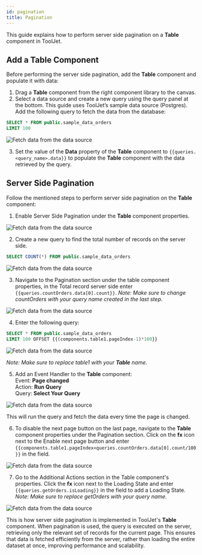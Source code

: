 ```yaml
---
id: pagination
title: Pagination
---
```


This guide explains how to perform server side pagination on a **Table** component in ToolJet.

<div style={{paddingTop:'24px'}}>

## Add a Table Component

Before performing the server side pagination, add the **Table** component and populate it with data:

1. Drag a **Table** component from the right component library to the canvas.
2. Select a data source and create a new query using the query panel at the bottom. This guide uses ToolJet’s sample data source (Postgres). Add the following query to fetch the data from the database:

```sql
SELECT * FROM public.sample_data_orders
LIMIT 100
```

<img className="screenshot-full" src="/img/widgets/table/serverside-operations/fetch-data-query.png" alt="Fetch data from the data source" />

3. Set the value of the **Data** property of the **Table** component to `{{queries.<query_name>.data}}` to populate the **Table** component with the data retrieved by the query.

</div>

<div style={{paddingTop:'24px'}}>

## Server Side Pagination

Follow the mentioned steps to perform server side pagination on the **Table** component:

1. Enable Server Side Pagination under the **Table** component properties.

<img className="screenshot-full" src="/img/widgets/table/serverside-operations/pagiation-property.png" alt="Fetch data from the data source" />

2. Create a new query to find the total number of records on the server side.

```sql
SELECT COUNT(*) FROM public.sample_data_orders
```

<img className="screenshot-full" src="/img/widgets/table/serverside-operations/pagiation-count.png" alt="Fetch data from the data source" />

3. Navigate to the Pagination section under the table component properties, in the Total record server side enter `{{queries.countOrders.data[0].count}}`. *Note: Make sure to change countOrders with your query name created in the last step.*
    
<img className="screenshot-full" src="/img/widgets/table/serverside-operations/pagiation-total-record.png" alt="Fetch data from the data source" />
    
4. Enter the following query:
    
```sql
SELECT * FROM public.sample_data_orders
LIMIT 100 OFFSET {{(components.table1.pageIndex-1)*100}}
```
    
<img className="screenshot-full" src="/img/widgets/table/serverside-operations/pagiation-query.png" alt="Fetch data from the data source" />
    
*Note: Make sure to replace table1 with your **Table** name.*
    
5. Add an Event Handler to the **Table** component:<br/>
    Event: **Page changed**<br/>
    Action: **Run Query**<br/>
    Query: **Select Your Query**
    
<img className="screenshot-full" src="/img/widgets/table/serverside-operations/pagiation-eh.png" alt="Fetch data from the data source" />
    
This will run the query and fetch the data every time the page is changed.
    
6. To disable the next page button on the last page, navigate to the **Table** component properties under the Pagination section. Click on the **fx** icon next to the Enable next page button and enter `{{components.table1.pageIndex<queries.countOrders.data[0].count/100}}` in the field.
    
<img className="screenshot-full" src="/img/widgets/table/serverside-operations/pagiation-next-page.png" alt="Fetch data from the data source" />
    
7. Go to the Additional Actions section in the Table component's properties. Click the **fx** icon next to the Loading State and enter `{{queries.getOrders.isLoading}}` in the field to add a Loading State. *Note: Make sure to replace getOrders with your query name.*

<img className="screenshot-full" src="/img/widgets/table/serverside-operations/pagiation-loading.png" alt="Fetch data from the data source" />

This is how server side pagination is implemented in ToolJet's **Table** component. When pagination is used, the query is executed on the server, retrieving only the relevant set of records for the current page. This ensures that data is fetched efficiently from the server, rather than loading the entire dataset at once, improving performance and scalability.

</div>